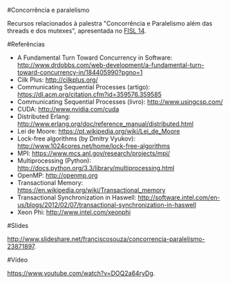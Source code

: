 #Concorrência e paralelismo

Recursos relacionados à palestra "Concorrência e Paralelismo além das threads e
dos mutexes", apresentada no [FISL 14](http://fisl.org.br/14/).

#Referências

- A Fundamental Turn Toward Concurrency in Software:
  <http://www.drdobbs.com/web-development/a-fundamental-turn-toward-concurrency-in/184405990?pgno=1>
- Cilk Plus: <http://cilkplus.org/>
- Communicating Sequential Processes (artigo):
  <https://dl.acm.org/citation.cfm?id=359576.359585>
- Communicating Sequential Processes (livro): <http://www.usingcsp.com/>
- CUDA: <http://www.nvidia.com/cuda>
- Distributed Erlang:
  <http://www.erlang.org/doc/reference_manual/distributed.html>
- Lei de Moore: <https://pt.wikipedia.org/wiki/Lei_de_Moore>
- Lock-free algorithms (by Dmitry Vyukov):
  <http://www.1024cores.net/home/lock-free-algorithms>
- MPI: <https://www.mcs.anl.gov/research/projects/mpi/>
- Multiprocessing (Python):
  <http://docs.python.org/3.3/library/multiprocessing.html>
- OpenMP: <http://openmp.org>
- Transactional Memory: <https://en.wikipedia.org/wiki/Transactional_memory>
- Transactional Synchronization in Haswell:
  <http://software.intel.com/en-us/blogs/2012/02/07/transactional-synchronization-in-haswell>
- Xeon Phi: <http://www.intel.com/xeonphi>

#Slides

<http://www.slideshare.net/franciscosouza/concorrencia-paralelismo-23871897>.

#Vídeo

<https://www.youtube.com/watch?v=DOQ2a64ryDg>.
